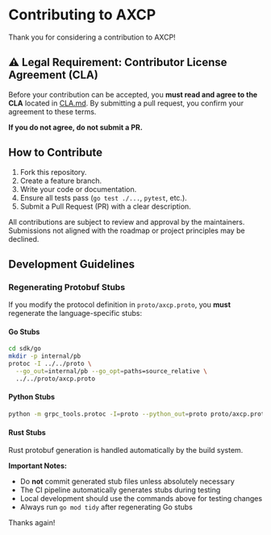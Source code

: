 # Contributing to AXCP

Thank you for considering a contribution to AXCP!

## ⚠️ Legal Requirement: Contributor License Agreement (CLA)

Before your contribution can be accepted, you **must read and agree to the CLA** located in [CLA.md](./CLA.md). By submitting a pull request, you confirm your agreement to these terms.

**If you do not agree, do not submit a PR.**

## How to Contribute

1. Fork this repository.
2. Create a feature branch.
3. Write your code or documentation.
4. Ensure all tests pass (`go test ./...`, `pytest`, etc.).
5. Submit a Pull Request (PR) with a clear description.

All contributions are subject to review and approval by the maintainers. Submissions not aligned with the roadmap or project principles may be declined.

## Development Guidelines

### Regenerating Protobuf Stubs

If you modify the protocol definition in `proto/axcp.proto`, you **must** regenerate the language-specific stubs:

#### Go Stubs
```bash
cd sdk/go
mkdir -p internal/pb
protoc -I ../../proto \
  --go_out=internal/pb --go_opt=paths=source_relative \
  ../../proto/axcp.proto
```

#### Python Stubs
```bash
python -m grpc_tools.protoc -I=proto --python_out=proto proto/axcp.proto
```

#### Rust Stubs
Rust protobuf generation is handled automatically by the build system.

**Important Notes:**
- Do **not** commit generated stub files unless absolutely necessary
- The CI pipeline automatically generates stubs during testing
- Local development should use the commands above for testing changes
- Always run `go mod tidy` after regenerating Go stubs

Thanks again!
